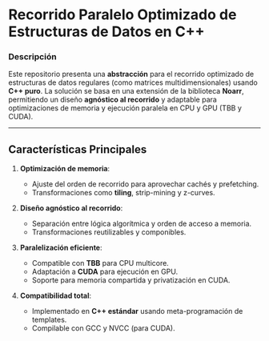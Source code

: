 # Recorrido Paralelo Optimizado de Estructuras de Datos en C++

### **Descripción**
Este repositorio presenta una **abstracción** para el recorrido optimizado de estructuras de datos regulares (como matrices multidimensionales) usando **C++ puro**. La solución se basa en una extensión de la biblioteca **Noarr**, permitiendo un diseño **agnóstico al recorrido** y adaptable para optimizaciones de memoria y ejecución paralela en CPU y GPU (TBB y CUDA).

---

## **Características Principales**
1. **Optimización de memoria**:
   - Ajuste del orden de recorrido para aprovechar cachés y prefetching.
   - Transformaciones como **tiling**, strip-mining y z-curves.

2. **Diseño agnóstico al recorrido**:
   - Separación entre lógica algorítmica y orden de acceso a memoria.
   - Transformaciones reutilizables y componibles.

3. **Paralelización eficiente**:
   - Compatible con **TBB** para CPU multicore.
   - Adaptación a **CUDA** para ejecución en GPU.
   - Soporte para memoria compartida y privatización en CUDA.

4. **Compatibilidad total**:
   - Implementado en **C++ estándar** usando meta-programación de templates.
   - Compilable con GCC y NVCC (para CUDA).


